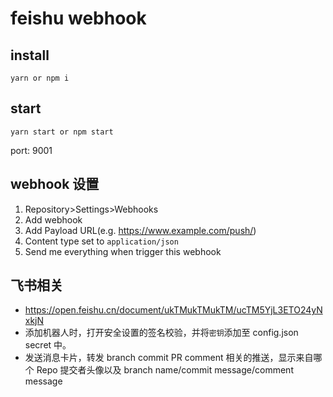 # feishu webhook

## install

```
yarn or npm i
```

## start

```
yarn start or npm start
```

port: 9001

## webhook 设置

1. Repository>Settings>Webhooks
2. Add webhook
3. Add Payload URL(e.g. https://www.example.com/push/)
4. Content type set to ``application/json``
5. Send me everything when trigger this webhook


## 飞书相关

- https://open.feishu.cn/document/ukTMukTMukTM/ucTM5YjL3ETO24yNxkjN
- 添加机器人时，打开安全设置的签名校验，并将``密钥``添加至 config.json secret 中。
- 发送消息卡片，转发 branch commit PR comment 相关的推送，显示来自哪个 Repo 提交者头像以及 branch name/commit message/comment message

